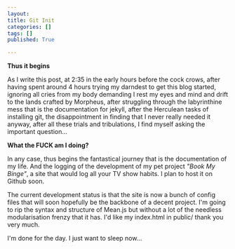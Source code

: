 ```yaml
---
layout: 
title: Git Init
categories: []
tags: []
published: True

---
```


**Thus it begins**

As I write this post, at 2:35 in the early hours before the cock crows, after having spent around 4 hours trying my darndest to get this blog started, ignoring all cries from my body demanding I rest my eyes and mind and drift to the lands crafted by Morpheus, after struggling through the labyrinthine mess that is the documentation for jekyll, after the Herculean tasks of installing git, the disappointment in finding that I never really needed it anyway, after all these trials and tribulations, I find myself asking the important question...

**What the FUCK am I doing?**

In any case, thus begins the fantastical journey that is the documentation of my life. And the logging of the development of my pet project _"Book My Binge"_, a site that would log all your TV show habits. I plan to host it on Github soon.

The current development status is that the site is now a bunch of config files that will soon hopefully be the backbone of a decent project. I'm going to rip the syntax and structure of Mean.js but without a lot of the needless modularisation frenzy that it has. I'd like my index.html in public/ thank you very much.

I'm done for the day. I just want to sleep now...